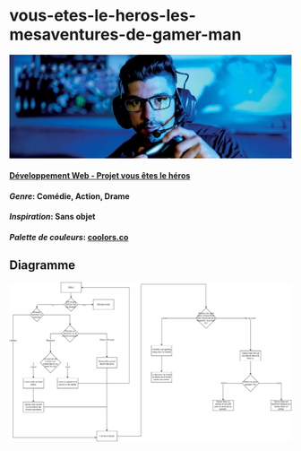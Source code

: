 # vous-etes-le-heros-les-mesaventures-de-gamer-man

![logo](ouellette_erick_PS1_582-324MO/ouellette_erick/assets/images/gamer.jpg)

#### [Développement Web - Projet vous êtes le héros](https://smnarnold.com/projets/vous-etes-le-heros)

####  _Genre_: Comédie, Action, Drame

#### _Inspiration_: Sans objet 

#### _Palette de couleurs_: [coolors.co](https://coolors.co/ffffff-f7b97c-826251-68c3d4-568ea3)

## Diagramme

![logo](ouellette_erick_PS1_582-324MO/ouellette_erick/assets/images/Ps1.drawio.png)
